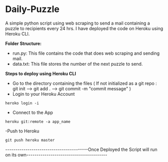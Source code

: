 # Daily-Puzzle
A simple python script using web scraping to send a mail containing a puzzle to recipients every 24 hrs.
I have deployed the code on Heroku using Heroku CLI.


**Folder Structure:**
- run.py: This file contains the code that does web scraping and sending mail.
- data.txt: This file stores the number of the next puzzle to send.

**Steps to deploy using Heroku CLI**
- Go to the directory containing the files ( If not initialized as a git repo : git init --> git add . --> git commit -m "commit message" )
- Login to your Heroku Account
```
heroko login -i
```
- Connect to the App
```
heroku git:remote -a app_name
```
-Push to Heroku 
```
git push heroku master
```
-----------------------------------------Once Deployed the Script will run on its own----------------------------------------
